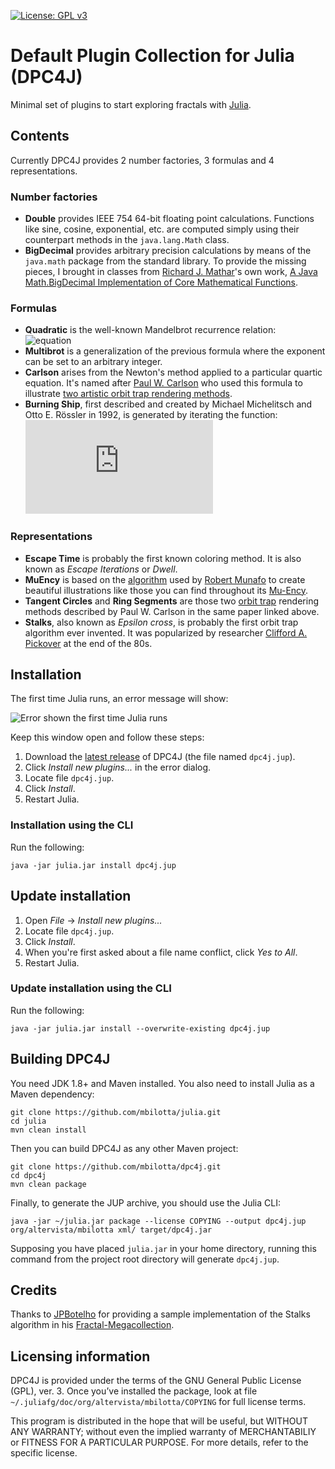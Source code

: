 [![License: GPL v3](https://img.shields.io/badge/License-GPLv3-blue.svg)](https://www.gnu.org/licenses/gpl-3.0)

# Default Plugin Collection for Julia (DPC4J)

Minimal set of plugins to start exploring fractals with [Julia](https://github.com/mbilotta/julia).

## Contents

Currently DPC4J provides 2 number factories, 3 formulas and 4 representations.

### Number factories

* __Double__ provides IEEE 754 64-bit floating point calculations. Functions like sine, cosine, exponential, etc. are computed simply using their counterpart methods in the `java.lang.Math` class.
* __BigDecimal__ provides arbitrary precision calculations by means of the `java.math` package from the standard library. To provide the missing pieces, I brought in classes from [Richard J. Mathar](http://www.mpia.de/~mathar/)'s own work, [A Java Math.BigDecimal Implementation of Core Mathematical Functions](http://arxiv.org/abs/0908.3030v3).

### Formulas

* __Quadratic__ is the well-known Mandelbrot recurrence relation:&nbsp;&nbsp;![equation](http://latex.codecogs.com/svg.latex?z_{n%2B1}%20%3D%20z_n^2%20%2B%20c)
* __Multibrot__ is a generalization of the previous formula where the exponent can be set to an arbitrary integer.
* __Carlson__ arises from the Newton's method applied to a particular quartic equation. It's named after [Paul W. Carlson](http://departments.fmarion.edu/mathematics/museum/author.html) who used this formula to illustrate [two artistic orbit trap rendering methods](http://dx.doi.org/10.1016/S0097-8493(99)00123-5).
* __Burning Ship__, first described and created by Michael Michelitsch and Otto E. Rössler in 1992, is generated by iterating the function:&nbsp;&nbsp;![equation](https://latex.codecogs.com/svg.latex?z_%7B%7Bn&plus;1%7D%7D%3D%28%7C%5Coperatorname%20%7BRe%7D%5Cleft%28z_%7Bn%7D%5Cright%29%7C-i%7C%5Coperatorname%20%7BIm%7D%5Cleft%28z_%7Bn%7D%5Cright%29%7C%29%5E%7B2%7D&plus;c)

### Representations

* __Escape Time__ is probably the first known coloring method. It is also known as _Escape Iterations_ or _Dwell_.
* __MuEncy__ is based on the [algorithm](http://mrob.com/pub/muency/color.html) used by [Robert Munafo](http://mrob.com/) to create beautiful illustrations like those you can find throughout its [Mu-Ency](http://mrob.com/pub/muency.html). 
* __Tangent Circles__ and __Ring Segments__ are those two [orbit trap](https://www.mi.sanu.ac.rs/vismath/javier/b7.htm) rendering methods described by Paul W. Carlson in the same paper linked above.
* __Stalks__, also known as _Epsilon cross_, is probably the first orbit trap algorithm ever invented. It was popularized by researcher [Clifford A. Pickover](https://en.wikipedia.org/wiki/Clifford_A._Pickover) at the end of the 80s.

## Installation

The first time Julia runs, an error message will show:

![Error shown the first time Julia runs](https://user-images.githubusercontent.com/14998549/122667426-2b418f00-d1b3-11eb-9888-920a2bf01d53.png)

Keep this window open and follow these steps:

1. Download the [latest release](https://github.com/mbilotta/dpc4j/releases/latest) of DPC4J (the file named `dpc4j.jup`).
2. Click _Install new plugins..._ in the error dialog.
3. Locate file `dpc4j.jup`.
4. Click _Install_.
5. Restart Julia.

### Installation using the CLI

Run the following:

    java -jar julia.jar install dpc4j.jup

## Update installation

1. Open _File_ → _Install new plugins..._
2. Locate file `dpc4j.jup`.
3. Click _Install_.
4. When you're first asked about a file name conflict, click _Yes to All_.
5. Restart Julia.

### Update installation using the CLI

Run the following:

    java -jar julia.jar install --overwrite-existing dpc4j.jup

## Building DPC4J

You need JDK 1.8+ and Maven installed. You also need to install Julia as a Maven dependency:

    git clone https://github.com/mbilotta/julia.git
    cd julia
    mvn clean install

Then you can build DPC4J as any other Maven project:

    git clone https://github.com/mbilotta/dpc4j.git
    cd dpc4j
    mvn clean package

Finally, to generate the JUP archive, you should use the Julia CLI:
```
java -jar ~/julia.jar package --license COPYING --output dpc4j.jup org/altervista/mbilotta xml/ target/dpc4j.jar
```
Supposing you have placed `julia.jar` in your home directory, running this command from the project root directory will generate `dpc4j.jup`.

## Credits

Thanks to [JPBotelho](https://github.com/JPBotelho) for providing a sample implementation of the Stalks algorithm in his [Fractal-Megacollection](https://github.com/JPBotelho/Fractal-Megacollection).

## Licensing information

DPC4J is provided under the terms of the GNU General Public License (GPL), ver. 3. Once you’ve installed the package, look at file `~/.juliafg/doc/org/altervista/mbilotta/COPYING` for full license terms.

This program is distributed in the hope that will be useful, but WITHOUT ANY WARRANTY; without even the implied warranty of MERCHANTABILIY or FITNESS FOR A PARTICULAR PURPOSE. For more details, refer to the specific license.
